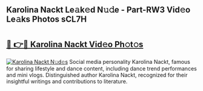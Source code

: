 ## Karolina Nackt Le𝚊k𝚎d N𝚞𝚍e - Part-RW3 Vid𝚎o Le𝚊ks Photos sCL7H

# <h2><a href="http://fb6n1f2.evod.top/?m=Karolina+Nackt">🔗 👉🔴 Karolina Nackt Vid𝚎o Ph𝚘t𝚘s</a></h2>

[![Karolina Nackt N𝚞d𝚎s](https://i.imgur.com/8V9OHl7.gif)](http://fb6n1f2.evod.top/?m=Karolina+Nackt)
Social media personality Karolina Nackt, famous for sharing lifestyle and dance content, including dance trend performances and mini vlogs. Distinguished author Karolina Nackt, recognized for their insightful writings and contributions to literature. 

